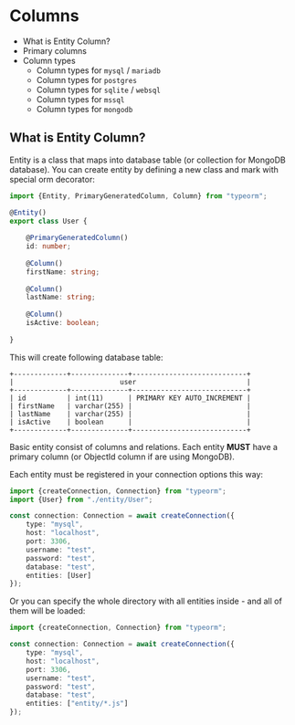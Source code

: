 # Columns

* What is Entity Column?
* Primary columns
* Column types
    * Column types for `mysql` / `mariadb`
    * Column types for `postgres`
    * Column types for `sqlite` / `websql`
    * Column types for `mssql`
    * Column types for `mongodb`

## What is Entity Column?

Entity is a class that maps into database table (or collection for MongoDB database).
You can create entity by defining a new class and mark with special orm decorator:

```typescript
import {Entity, PrimaryGeneratedColumn, Column} from "typeorm";

@Entity()
export class User {
    
    @PrimaryGeneratedColumn()
    id: number;
    
    @Column()
    firstName: string;
    
    @Column()
    lastName: string;
    
    @Column()
    isActive: boolean;
    
}
```

This will create following database table:

```shell
+-------------+--------------+----------------------------+
|                          user                           |
+-------------+--------------+----------------------------+
| id          | int(11)      | PRIMARY KEY AUTO_INCREMENT |
| firstName   | varchar(255) |                            |
| lastName    | varchar(255) |                            |
| isActive    | boolean      |                            |
+-------------+--------------+----------------------------+
```

Basic entity consist of columns and relations. 
Each entity **MUST** have a primary column (or ObjectId column if are using MongoDB).

Each entity must be registered in your connection options this way:

```typescript
import {createConnection, Connection} from "typeorm";
import {User} from "./entity/User";

const connection: Connection = await createConnection({
    type: "mysql",
    host: "localhost",
    port: 3306,
    username: "test",
    password: "test",
    database: "test",
    entities: [User]
});
```

Or you can specify the whole directory with all entities inside - and all of them will be loaded:

```typescript
import {createConnection, Connection} from "typeorm";

const connection: Connection = await createConnection({
    type: "mysql",
    host: "localhost",
    port: 3306,
    username: "test",
    password: "test",
    database: "test",
    entities: ["entity/*.js"]
});
```